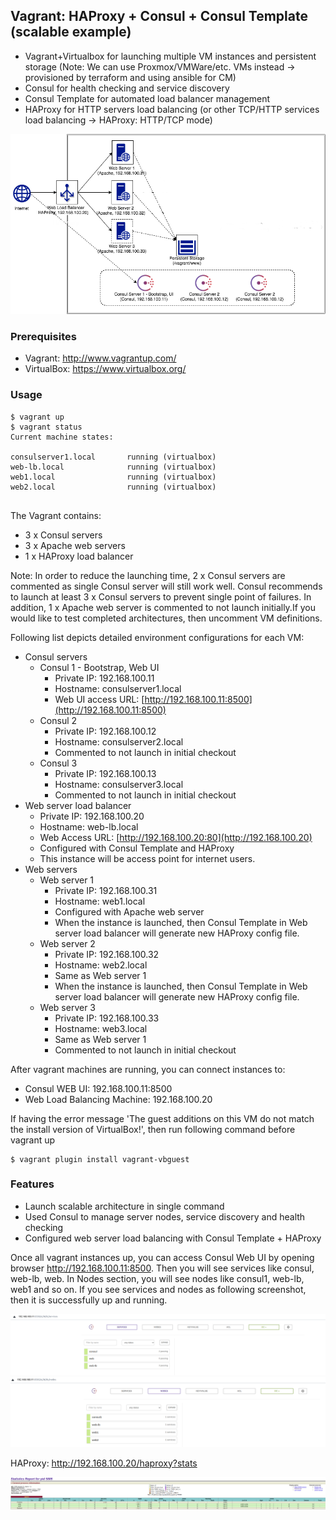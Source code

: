 
## Vagrant: HAProxy + Consul + Consul Template (scalable example)

- Vagrant+Virtualbox for launching multiple VM instances and persistent storage (Note: We can use Proxmox/VMWare/etc. VMs instead -> provisioned by terraform and using ansible for CM)
- Consul for health checking and service discovery
- Consul Template for automated load balancer management
- HAProxy for HTTP servers load balancing (or other TCP/HTTP services load balancing -> HAProxy: HTTP/TCP mode)

![picture](pictures/vagrant_consul_architecture_diagram.png)

### Prerequisites
- Vagrant: http://www.vagrantup.com/
- VirtualBox: https://www.virtualbox.org/

### Usage
```
$ vagrant up
$ vagrant status
Current machine states:

consulserver1.local       running (virtualbox)
web-lb.local              running (virtualbox)
web1.local                running (virtualbox)
web2.local                running (virtualbox)
 
```   

The Vagrant contains:

- 3 x Consul servers
- 3 x Apache web servers
- 1 x HAProxy load balancer

Note: In order to reduce the launching time, 2 x Consul servers are commented as single Consul server will still work well. Consul recommends to launch at least 3 x Consul servers to prevent single point of failures. In addition, 1 x Apache web server is commented to not launch initially.If you would like to test completed architectures, then uncomment VM definitions.

Following list depicts detailed environment configurations for each VM:
* Consul servers
    * Consul 1 - Bootstrap, Web UI
        * Private IP: 192.168.100.11
        * Hostname: consulserver1.local
        * Web UI access URL: [http://192.168.100.11:8500](http://192.168.100.11:8500)
    * Consul 2 
        * Private IP: 192.168.100.12
        * Hostname: consulserver2.local
        * Commented to not launch in initial checkout
    * Consul 3
        * Private IP: 192.168.100.13
        * Hostname: consulserver3.local
        * Commented to not launch in initial checkout
* Web server load balancer
    * Private IP: 192.168.100.20
    * Hostname: web-lb.local
    * Web Access URL: [http://192.168.100.20:80](http://192.168.100.20)
    * Configured with Consul Template and HAProxy
    * This instance will be access point for internet users.
* Web servers
    * Web server 1 
        * Private IP: 192.168.100.31
        * Hostname: web1.local
        * Configured with Apache web server
        * When the instance is launched, then Consul Template in Web server load balancer will generate new HAProxy config file.
    * Web server 2
        * Private IP: 192.168.100.32
        * Hostname: web2.local
        * Same as Web server 1
        * When the instance is launched, then Consul Template in Web server load balancer will generate new HAProxy config file.
    * Web server 3
        * Private IP: 192.168.100.33
        * Hostname: web3.local
        * Same as Web server 1
        * Commented to not launch in initial checkout

After vagrant machines are running, you can connect instances to:

- Consul WEB UI: 192.168.100.11:8500
- Web Load Balancing Machine: 192.168.100.20

If having the error message 'The guest additions on this VM do not match the install version of VirtualBox!', then run following command before vagrant up
```
$ vagrant plugin install vagrant-vbguest
```

### Features
- Launch scalable architecture in single command
- Used Consul to manage server nodes, service discovery and health checking
- Configured web server load balancing with Consul Template + HAProxy

Once all vagrant instances up, you can access Consul Web UI by opening browser http://192.168.100.11:8500. Then you will see services like consul, web-lb, web. In Nodes section, you will see nodes like consul1, web-lb, web1 and so on. If you see services and nodes as following screenshot, then it is successfully up and running.

![picture](pictures/consul-services.png)
![picture](pictures/consul-nodes.png)

HAProxy: http://192.168.100.20/haproxy?stats

![picture](pictures/haproxy-stats.png)



